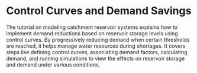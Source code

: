 # Control Curves and Demand Savings

The tutorial on modeling catchment reservoir systems explains how to implement demand reductions based on reservoir storage levels using control curves. By progressively reducing demand when certain thresholds are reached, it helps manage water resources during shortages. It covers steps like defining control curves, associating demand factors, calculating demand, and running simulations to view the effects on reservoir storage and demand under various conditions.
